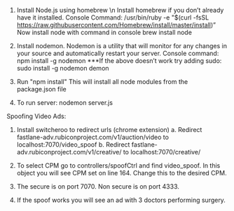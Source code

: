 1. Install Node.js using homebrew
	\n Install homebrew if you don’t already have it installed. Console Command:
		/usr/bin/ruby -e "$(curl -fsSL https://raw.githubusercontent.com/Homebrew/install/master/install)”
	Now install node with command in console
		brew install node

2. Install nodemon.
	Nodemon is a utility that will monitor for any changes in your source and automatically restart your server. Console command:
	npm install -g nodemon
	***If the above doesn’t work try adding sudo:
			 sudo install -g nodemon demon

3. Run "npm install"
	This will install all node modules from the package.json file

3. To run server:
	nodemon server.js
	
Spoofing Video Ads:
1. Install switcheroo to redirect urls (chrome extension)
	a. Redirect fastlane-adv.rubiconproject.com/v1/auction/video to localhost:7070/video_spoof
	b. Redirect fastlane-adv.rubiconproject.com/v1/creative/ to localhost:7070/creative/
	
2. To select CPM go to controllers/spoofCtrl and find video_spoof. In this object you will see CPM set on line 164. Change this to the desired CPM.

3. The secure is on port 7070. Non secure is on port 4333.

4. If the spoof works you will see an ad with 3 doctors performing surgery.
